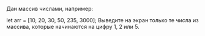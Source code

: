 Дан массив числами, например:

let arr = [10, 20, 30, 50, 235, 3000];
Выведите на экран только те числа из массива, которые начинаются на цифру 1, 2 или 5.